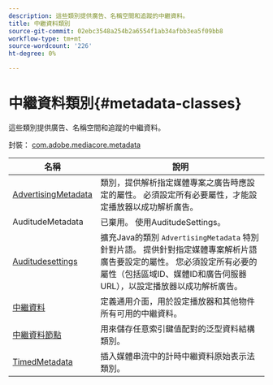 ```yaml
---
description: 這些類別提供廣告、名稱空間和追蹤的中繼資料。
title: 中繼資料類別
source-git-commit: 02ebc3548a254b2a6554f1ab34afbb3ea5f09bb8
workflow-type: tm+mt
source-wordcount: '226'
ht-degree: 0%

---
```


# 中繼資料類別{#metadata-classes}

這些類別提供廣告、名稱空間和追蹤的中繼資料。

封裝： [com.adobe.mediacore.metadata](https://help.adobe.com/en_US/primetime/api/psdk/javadoc_1.4/com/adobe/mediacore/metadata/package-summary.html)

| 名稱 | 說明 |
|---|---|
| [AdvertisingMetadata](https://help.adobe.com/en_US/primetime/api/psdk/javadoc_1.4/com/adobe/mediacore/metadata/AdvertisingMetadata.html) | 類別，提供解析指定媒體專案之廣告時應設定的屬性。 必須設定所有必要屬性，才能設定播放器以成功解析廣告。 |
| AuditudeMetadata | 已棄用。 使用AuditudeSettings。 |
| [Auditudesettings](https://help.adobe.com/en_US/primetime/api/psdk/javadoc_1.4/com/adobe/mediacore/metadata/AuditudeSettings.html) | 擴充Java的類別 `AdvertisingMetadata` 特別針對片語。 提供針對指定媒體專案解析片語廣告要設定的屬性。 您必須設定所有必要的屬性（包括區域ID、媒體ID和廣告伺服器URL），以設定播放器以成功解析廣告。 |
| [中繼資料](https://help.adobe.com/en_US/primetime/api/psdk/javadoc_1.4/com/adobe/mediacore/metadata/Metadata.html) | 定義通用介面，用於設定播放器和其他物件所有可用的中繼資料。 |
| [中繼資料節點](https://help.adobe.com/en_US/primetime/api/psdk/javadoc_1.4/com/adobe/mediacore/metadata/MetadataNode.html) | 用來儲存任意索引鍵值配對的泛型資料結構類別。 |
| [TimedMetadata](https://help.adobe.com/en_US/primetime/api/psdk/javadoc_1.4/com/adobe/mediacore/metadata/TimedMetadata.html) | 插入媒體串流中的計時中繼資料原始表示法類別。 |
